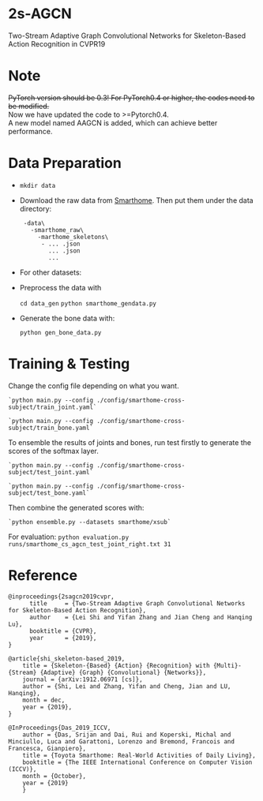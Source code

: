 # 2s-AGCN
Two-Stream Adaptive Graph Convolutional Networks for Skeleton-Based Action Recognition in CVPR19

# Note

~~PyTorch version should be 0.3! For PyTorch0.4 or higher, the codes need to be modified.~~ \
Now we have updated the code to >=Pytorch0.4. \
A new model named AAGCN is added, which can achieve better performance. 

# Data Preparation

 - `mkdir data`
 - Download the raw data from [Smarthome](https://project.inria.fr/toyotasmarthome/). Then put them under the data directory:
 
        -data\  
          -smarthome_raw\  
            -marthome_skeletons\
             - ... .json
               ... .json
               ...
            
- For other datasets:

[https://github.com/shahroudy/NTURGB-D]: NTU-RGB+D
[https://github.com/yysijie/st-gcn]: Skeleton-Kinetics

 - Preprocess the data with
  
    `cd data_gen`
    `python smarthome_gendata.py`
  

 - Generate the bone data with: 
    
    `python gen_bone_data.py`
     
# Training & Testing

Change the config file depending on what you want.


    `python main.py --config ./config/smarthome-cross-subject/train_joint.yaml`

    `python main.py --config ./config/smarthome-cross-subject/train_bone.yaml`
To ensemble the results of joints and bones, run test firstly to generate the scores of the softmax layer. 

    `python main.py --config ./config/smarthome-cross-subject/test_joint.yaml`

    `python main.py --config ./config/smarthome-cross-subject/test_bone.yaml`

Then combine the generated scores with: 

    `python ensemble.py --datasets smarthome/xsub`

For evaluation:
    `python evaluation.py runs/smarthome_cs_agcn_test_joint_right.txt 31`
     
# Reference

    @inproceedings{2sagcn2019cvpr,  
          title     = {Two-Stream Adaptive Graph Convolutional Networks for Skeleton-Based Action Recognition},  
          author    = {Lei Shi and Yifan Zhang and Jian Cheng and Hanqing Lu},  
          booktitle = {CVPR},  
          year      = {2019},  
    }
    
    @article{shi_skeleton-based_2019,
        title = {Skeleton-{Based} {Action} {Recognition} with {Multi}-{Stream} {Adaptive} {Graph} {Convolutional} {Networks}},
        journal = {arXiv:1912.06971 [cs]},
        author = {Shi, Lei and Zhang, Yifan and Cheng, Jian and LU, Hanqing},
        month = dec,
        year = {2019},
	}

    @InProceedings{Das_2019_ICCV,
        author = {Das, Srijan and Dai, Rui and Koperski, Michal and Minciullo, Luca and Garattoni, Lorenzo and Bremond, Francois and Francesca, Gianpiero},
        title = {Toyota Smarthome: Real-World Activities of Daily Living},
        booktitle = {The IEEE International Conference on Computer Vision (ICCV)},
        month = {October},
        year = {2019}
        }
